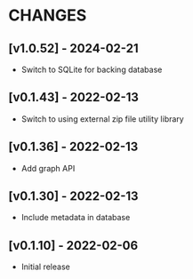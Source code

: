 # CHANGES

## [v1.0.52] - 2024-02-21

* Switch to SQLite for backing database

## [v0.1.43] - 2022-02-13

* Switch to using external zip file utility library

## [v0.1.36] - 2022-02-13

* Add graph API

## [v0.1.30] - 2022-02-13

* Include metadata in database

## [v0.1.10] - 2022-02-06

* Initial release
